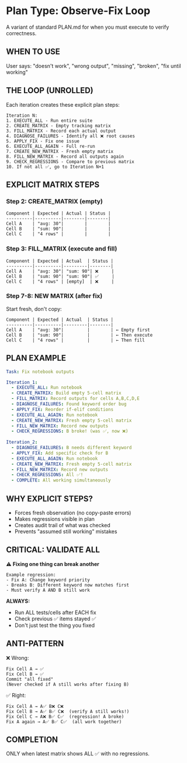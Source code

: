 # Plan Type: Observe-Fix Loop

A variant of standard PLAN.md for when you must execute to verify correctness.

## WHEN TO USE

User says: "doesn't work", "wrong output", "missing", "broken", "fix until working"

## THE LOOP (UNROLLED)

Each iteration creates these explicit plan steps:

```
Iteration N:
1. EXECUTE_ALL - Run entire suite
2. CREATE_MATRIX - Empty tracking matrix
3. FILL_MATRIX - Record each actual output
4. DIAGNOSE_FAILURES - Identify all ❌ root causes
5. APPLY_FIX - Fix one issue
6. EXECUTE_ALL_AGAIN - Full re-run
7. CREATE_NEW_MATRIX - Fresh empty matrix
8. FILL_NEW_MATRIX - Record all outputs again
9. CHECK_REGRESSIONS - Compare to previous matrix
10. If not all ✅, go to Iteration N+1
```

## EXPLICIT MATRIX STEPS

### Step 2: CREATE_MATRIX (empty)
```
Component | Expected | Actual | Status |
----------|----------|--------|--------|
Cell A    | "avg: 30"|        |        |
Cell B    | "sum: 90"|        |        |
Cell C    | "4 rows" |        |        |
```

### Step 3: FILL_MATRIX (execute and fill)
```
Component | Expected | Actual  | Status |
----------|----------|---------|--------|
Cell A    | "avg: 30"| "sum: 90"| ❌     |
Cell B    | "sum: 90"| "sum: 90"| ✅     |
Cell C    | "4 rows" | [empty]  | ❌     |
```

### Step 7-8: NEW MATRIX (after fix)
Start fresh, don't copy:
```
Component | Expected | Actual  | Status |
----------|----------|---------|--------|
Cell A    | "avg: 30"|         |        | ← Empty first
Cell B    | "sum: 90"|         |        | ← Then execute
Cell C    | "4 rows" |         |        | ← Then fill
```

## PLAN EXAMPLE

```yaml
Task: Fix notebook outputs

Iteration_1:
  - EXECUTE_ALL: Run notebook
  - CREATE_MATRIX: Build empty 5-cell matrix
  - FILL_MATRIX: Record outputs for cells A,B,C,D,E
  - DIAGNOSE_FAILURES: Found keyword order bug
  - APPLY_FIX: Reorder if-elif conditions
  - EXECUTE_ALL_AGAIN: Run notebook
  - CREATE_NEW_MATRIX: Fresh empty 5-cell matrix
  - FILL_NEW_MATRIX: Record new outputs
  - CHECK_REGRESSIONS: B broke! (was ✅, now ❌)
  
Iteration_2:
  - DIAGNOSE_FAILURES: B needs different keyword
  - APPLY_FIX: Add specific check for B
  - EXECUTE_ALL_AGAIN: Run notebook
  - CREATE_NEW_MATRIX: Fresh empty 5-cell matrix
  - FILL_NEW_MATRIX: Record new outputs
  - CHECK_REGRESSIONS: All ✅!
  - COMPLETE: All working simultaneously
```

## WHY EXPLICIT STEPS?

- Forces fresh observation (no copy-paste errors)
- Makes regressions visible in plan
- Creates audit trail of what was checked
- Prevents "assumed still working" mistakes

## CRITICAL: VALIDATE ALL

⚠️ **Fixing one thing can break another**

```
Example regression:
- Fix A: Change keyword priority 
- Breaks B: Different keyword now matches first
- Must verify A AND B still work
```

**ALWAYS:**
- Run ALL tests/cells after EACH fix
- Check previous ✅ items stayed ✅
- Don't just test the thing you fixed

## ANTI-PATTERN

❌ Wrong:
```
Fix Cell A → ✅
Fix Cell B → ✅
Commit "all fixed"
(Never checked if A still works after fixing B)
```

✅ Right:
```
Fix Cell A → A✅ B❌ C❌
Fix Cell B → A✅ B✅ C❌  (verify A still works!)
Fix Cell C → A❌ B✅ C✅  (regression! A broke)
Fix A again → A✅ B✅ C✅  (all work together)
```

## COMPLETION

ONLY when latest matrix shows ALL ✅ with no regressions.